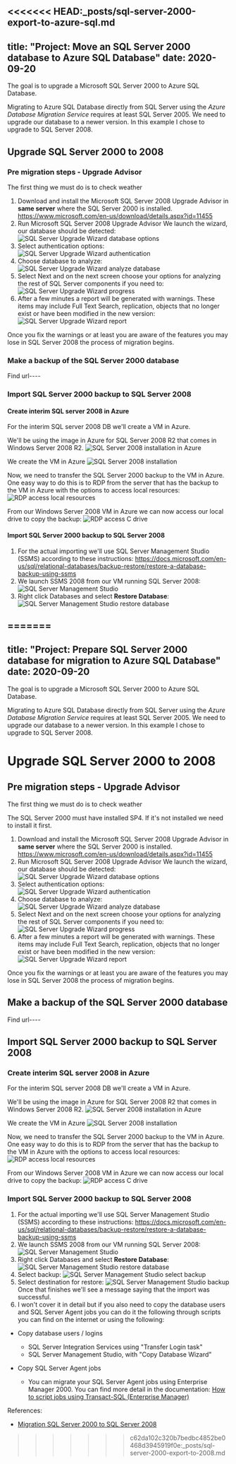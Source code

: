 <<<<<<< HEAD:_posts/sql-server-2000-export-to-azure-sql.md
---
title: "Project: Move an SQL Server 2000 database to Azure SQL Database"
date: 2020-09-20
---

The goal is to upgrade a Microsoft SQL Server 2000 to Azure SQL Database.

Migrating to Azure SQL Database directly from SQL Server using the *Azure Database Migration Service* requires at least SQL Server 2005. We need to upgrade our database to a newer version. In this example I chose to upgrade to SQL Server 2008.

## Upgrade SQL Server 2000 to 2008

### Pre migration steps - Upgrade Advisor
The first thing we must do is to check weather

1. Download and install the Microsoft SQL Server 2008 Upgrade Advisor in **same server** where the SQL Server 2000 is installed.
  <https://www.microsoft.com/en-us/download/details.aspx?id=11455>
2. Run Microsoft SQL Server 2008 Upgrade Advisor
   We launch the wizard, our database should be detected:
   ![SQL Server Upgrade Wizard database options](../images/sql-server-2000-export-to-azure-sql/sql-server-2008-upgrade-wizard-1.png)
3. Select authentication options:
   ![SQL Server Upgrade Wizard authentication](../images/sql-server-2000-export-to-azure-sql/sql-server-2008-upgrade-wizard-2.png)
4. Choose database to analyze:
   ![SQL Server Upgrade Wizard analyze database](../images/sql-server-2000-export-to-azure-sql/sql-server-2008-upgrade-wizard-3.png)
5. Select Next and on the next screen choose your options for analyzing the rest of SQL Server components if you need to:
   ![SQL Server Upgrade Wizard progress](../images/sql-server-2000-export-to-azure-sql/sql-server-2008-upgrade-wizard-4.png)
6. After a few minutes a report will be generated with warnings. These items may include Full Text Search, replication, objects that no longer exist or have been modified in the new version:
![SQL Server Upgrade Wizard report](../images/sql-server-2000-export-to-azure-sql/sql-server-2008-upgrade-wizard-5.png)

Once you fix the warnings or at least you are aware of the features you may lose in SQL Server 2008 the process of migration begins.

### Make a backup of the SQL Server 2000 database
Find url----

### Import SQL Server 2000 backup to SQL Server 2008
#### Create interim SQL server 2008 in Azure
For the interim SQL server 2008 DB we'll create a VM in Azure.

We'll be using the image in Azure for SQL Server 2008 R2 that comes in Windows Server 2008 R2.
![SQL Server 2008 installation in Azure](../images/sql-server-2000-export-to-azure-sql/azure-sql-server-2008-install.png)

We create the VM in Azure
![SQL Server 2008 installation](../images/sql-server-2000-export-to-azure-sql/azure-sql-server-2008-install-2.png)

Now, we need to transfer the SQL Server 2000 backup to the VM in Azure. One easy way to do this is to RDP from the server that has the backup to the VM in Azure with the options to access local resources:
![RDP access local resources](../images/sql-server-2000-export-to-azure-sql/rdp-access-local-resources.png)

From our Windows Server 2008 VM in Azure we can now access our local drive to copy the backup:
![RDP access C drive](../images/sql-server-2000-export-to-azure-sql/rdp-access-local-resources-2.png)

#### Import SQL Server 2000 backup to SQL Server 2008
1. For the actual importing we'll use SQL Server Management Studio (SSMS) according to these instructions: <https://docs.microsoft.com/en-us/sql/relational-databases/backup-restore/restore-a-database-backup-using-ssms>
2. We launch SSMS 2008 from our VM running SQL Server 2008:
   ![SQL Server Management Studio](../images/sql-server-2000-export-to-azure-sql/ssms-2008-import-db.png)
3. Right click Databases and select **Restore Database**:
   ![SQL Server Management Studio restore database](../images/sql-server-2000-export-to-azure-sql/ssms-2008-import-db-2.png)
   




=======
---
title: "Project: Prepare SQL Server 2000 database for migration to Azure SQL Database"
date: 2020-09-20
---

The goal is to upgrade a Microsoft SQL Server 2000 to Azure SQL Database.

Migrating to Azure SQL Database directly from SQL Server using the *Azure Database Migration Service* requires at least SQL Server 2005. We need to upgrade our database to a newer version. In this example I chose to upgrade to SQL Server 2008.

# Upgrade SQL Server 2000 to 2008

## Pre migration steps - Upgrade Advisor
The first thing we must do is to check weather 

The SQL Server 2000 must have installed SP4. If it's not installed we need to install it first.

1. Download and install the Microsoft SQL Server 2008 Upgrade Advisor in **same server** where the SQL Server 2000 is installed.
  <https://www.microsoft.com/en-us/download/details.aspx?id=11455>
2. Run Microsoft SQL Server 2008 Upgrade Advisor
   We launch the wizard, our database should be detected:
   ![SQL Server Upgrade Wizard database options](../images/sql-server-2000-export-to-azure-sql/sql-server-2008-upgrade-wizard-1.png)
3. Select authentication options:
   ![SQL Server Upgrade Wizard authentication](../images/sql-server-2000-export-to-azure-sql/sql-server-2008-upgrade-wizard-2.png)
4. Choose database to analyze:
   ![SQL Server Upgrade Wizard analyze database](../images/sql-server-2000-export-to-azure-sql/sql-server-2008-upgrade-wizard-3.png)
5. Select Next and on the next screen choose your options for analyzing the rest of SQL Server components if you need to:
   ![SQL Server Upgrade Wizard progress](../images/sql-server-2000-export-to-azure-sql/sql-server-2008-upgrade-wizard-4.png)
6. After a few minutes a report will be generated with warnings. These items may include Full Text Search, replication, objects that no longer exist or have been modified in the new version:
![SQL Server Upgrade Wizard report](../images/sql-server-2000-export-to-azure-sql/sql-server-2008-upgrade-wizard-5.png)

Once you fix the warnings or at least you are aware of the features you may lose in SQL Server 2008 the process of migration begins.

## Make a backup of the SQL Server 2000 database
Find url----

## Import SQL Server 2000 backup to SQL Server 2008
### Create interim SQL server 2008 in Azure
For the interim SQL server 2008 DB we'll create a VM in Azure.

We'll be using the image in Azure for SQL Server 2008 R2 that comes in Windows Server 2008 R2.
![SQL Server 2008 installation in Azure](../images/sql-server-2000-export-to-azure-sql/azure-sql-server-2008-install.png)

We create the VM in Azure
![SQL Server 2008 installation](../images/sql-server-2000-export-to-azure-sql/azure-sql-server-2008-install-2.png)

Now, we need to transfer the SQL Server 2000 backup to the VM in Azure. One easy way to do this is to RDP from the server that has the backup to the VM in Azure with the options to access local resources:
![RDP access local resources](../images/sql-server-2000-export-to-azure-sql/rdp-access-local-resources.png)

From our Windows Server 2008 VM in Azure we can now access our local drive to copy the backup:
![RDP access C drive](../images/sql-server-2000-export-to-azure-sql/rdp-access-local-resources-2.png)

### Import SQL Server 2000 backup to SQL Server 2008
1. For the actual importing we'll use SQL Server Management Studio (SSMS) according to these instructions: <https://docs.microsoft.com/en-us/sql/relational-databases/backup-restore/restore-a-database-backup-using-ssms>
2. We launch SSMS 2008 from our VM running SQL Server 2008:
   ![SQL Server Management Studio](../images/sql-server-2000-export-to-azure-sql/ssms-2008-import-db.png)
3. Right click Databases and select **Restore Database**:
   ![SQL Server Management Studio restore database](../images/sql-server-2000-export-to-azure-sql/ssms-2008-import-db-2.png)
4. Select backup:
![SQL Server Management Studio select backup](../images/sql-server-2000-export-to-azure-sql/ssms-2008-import-db-3.png)
5. Select destination for restore:
![SQL Server Management Studio backup](../images/sql-sql-server-2000-export-to-azure-sql/../sql-server-2000-export-to-azure-sql/ssms-2008-import-db-4.png)
Once that finishes we'll see a message saying that the import was successful. 
6. I won't cover it in detail but if you also need to copy the database users and SQL Server Agent jobs you can do it the following through scripts you can find on the internet or using the following:

- Copy database users / logins
  - SQL Server Integration Services using "Transfer Login task"
  - SQL Server Management Studio, with "Copy Database Wizard"

- Copy SQL Server Agent jobs
  - You can migrate your SQL Server Agent jobs using Enterprise Manager 2000. You can find more detail in the documentation: [How to script jobs using Transact-SQL (Enterprise Manager)](http://msdn.microsoft.com/en-us/library/aa177024(SQL.80).aspx)



References:
- [Migration SQL Server 2000 to SQL Server 2008](https://docs.microsoft.com/en-us/archive/blogs/mdegre/migration-sql-server-2000-to-sql-server-2008)
>>>>>>> c62da102c320b7bedbc4852be0468d3945919f0e:_posts/sql-server-2000-export-to-2008.md
